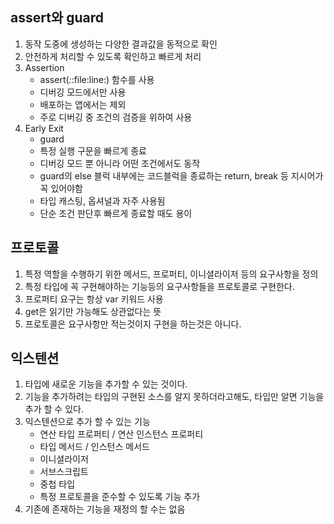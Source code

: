 ## assert와 guard
1. 동작 도중에 생성하는 다양한 결과값을 동적으로 확인
2. 안전하게 처리할 수 있도록 확인하고 빠르게 처리
3. Assertion
	- assert(_:_:file:line:) 함수를 사용
	- 디버깅 모드에서만 사용
	- 배포하는 앱에서는 제외
	- 주로 디버깅 중 조건의 검증을 위하여 사용
4. Early Exit
	- guard 
	- 특정 실행 구문을 빠르게 종료
	- 디버깅 모드 뿐 아니라 어떤 조건에서도 동작
	- guard의 else  블럭 내부에는 코드블럭을 종료하는 return, break 등 지시어가 꼭 있어야함
	- 타입 캐스팅, 옵셔널과 자주 사용됨
	- 단순 조건 판단후 빠르게 종료할 때도 용이


## 프로토콜
1. 특정 역할을 수행하기 위한 메서드, 프로퍼티, 이니셜라이저 등의 요구사항을 정의
2. 특정 타입에 꼭 구현해야하는 기능등의 요구사항들을 프로토콜로 구현한다.
3. 프로퍼티 요구는 항상 var 키워드 사용
4. get은 읽기만 가능해도 상관없다는 뜻
5. 프로토콜은 요구사항만 적는것이지 구현을 하는것은 아니다. 


## 익스텐션
1. 타입에 새로운 기능을 추가할 수 있는 것이다.
2. 기능을 추가하려는 타입의 구현된 소스를 알지 못하더라고해도, 타입만 알면 기능을 추가 할 수 있다.
3. 익스텐션으로 추가 할 수 있는 기능
	- 연산 타입 프로퍼티 / 연산 인스턴스 프로퍼티
	- 타입 메서드 / 인스턴스 메서드
	- 이니셜라이저
	- 서브스크립트
	- 중첩 타입
	- 특정 프로토콜을 준수할 수 있도록 기능 추가
4. 기존에 존재하는 기능을 재정의 할 수는 없음